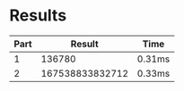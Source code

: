 # Results
| Part | Result | Time |
| --- | --- | --- |
| 1 | 136780 | 0.31ms |
| 2 | 167538833832712 | 0.33ms |
